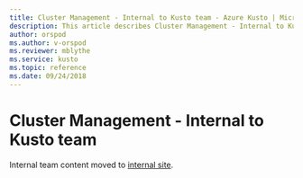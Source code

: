 ```yaml
---
title: Cluster Management - Internal to Kusto team - Azure Kusto | Microsoft Docs
description: This article describes Cluster Management - Internal to Kusto team in Azure Kusto.
author: orspod
ms.author: v-orspod
ms.reviewer: mblythe
ms.service: kusto
ms.topic: reference
ms.date: 09/24/2018
---
```

# Cluster Management - Internal to Kusto team
Internal team content moved to [internal site](https://kusto.azurewebsites.net/internaldocs/).